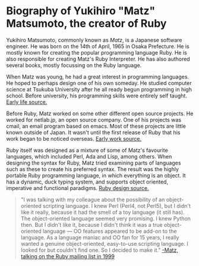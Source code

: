 # Biography of Yukihiro "Matz" Matsumoto, the creator of Ruby

Yukihiro Matsumoto, commonly known as *Matz*, is a Japanese software engineer. He was born on the 14th of April, 1965 in Osaka Prefecture. He is mostly known for creating the popular programming language Ruby. He is also responsible for creating Matz's Ruby Interpreter.  He has also authored several books, mostly focussing on the Ruby language.

When Matz was young, he had a great interest in programming languages. He hoped to perhaps design one of his own someday. He studied computer science at Tsukuba University after he all ready begun programming in high school. Before university, his programming skills were entirely self taught.
[Early life source.](http://www.japaninc.com/article.php?articleID=828)

Before Ruby, Matz worked on some other different open source projects. He worked for netlab.jp, an open source company. One of his projects was cmail, an email program based on emacs. Most of these projects are little known outside of Japan. It wasn't until the first release of Ruby that his work began to be noticed overseas. [Early work source.](http://www.oreilly.com/pub/au/714)

Ruby itself was designed as a mixture of some of Matz's favourite languages, which included Perl, Ada and Lisp, among others. When designing the syntax for Ruby, Matz tried examining parts of languages such as these to create his preferred syntax. The result was the highly portable Ruby programming language, in which everything is an object. It has a dynamic, duck typing system, and supports object oriented, imperative and functional paradigms.
[Ruby design source.](https://www.ruby-lang.org/en/about/)

>"I was talking with my colleague about the possibility of an object-oriented scripting language. I knew Perl (Perl4, not Perl5), but I didn't like it really, because it had the smell of a toy language (it still has). The object-oriented language seemed very promising. I knew Python then. But I didn't like it, because I didn't think it was a true object-oriented language — OO features appeared to be add-on to the language. As a language maniac and OO fan for 15 years, I really wanted a genuine object-oriented, easy-to-use scripting language. I looked for but couldn't find one. So I decided to make it."
[-Matz, talking on the Ruby mailing list in 1999](http://ruby-doc.org/docs/ruby-doc-bundle/FAQ/FAQ.html)
